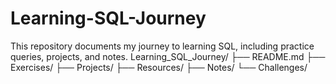 # Learning-SQL-Journey
This repository documents my journey to learning SQL, including practice queries, projects, and notes.
Learning_SQL_Journey/
├── README.md
├── Exercises/
├── Projects/
├── Resources/
├── Notes/
└── Challenges/
